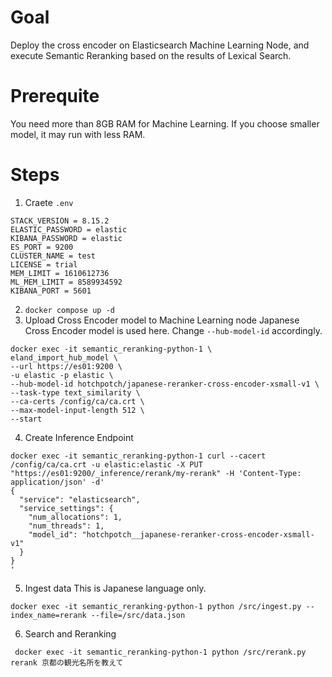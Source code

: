 # Goal
Deploy the cross encoder on Elasticsearch Machine Learning Node, and execute Semantic Reranking based on the results of Lexical Search.

# Prerequite
You need more than 8GB RAM for Machine Learning.
If you choose smaller model, it may run with less RAM.

# Steps
1. Craete `.env`
```
STACK_VERSION = 8.15.2
ELASTIC_PASSWORD = elastic
KIBANA_PASSWORD = elastic
ES_PORT = 9200
CLUSTER_NAME = test
LICENSE = trial
MEM_LIMIT = 1610612736
ML_MEM_LIMIT = 8589934592
KIBANA_PORT = 5601
```
2. `docker compose up -d`
3. Upload Cross Encoder model to Machine Learning node
Japanese Cross Encoder model is used here. Change `--hub-model-id` accordingly.
```
docker exec -it semantic_reranking-python-1 \
eland_import_hub_model \
--url https://es01:9200 \
-u elastic -p elastic \
--hub-model-id hotchpotch/japanese-reranker-cross-encoder-xsmall-v1 \
--task-type text_similarity \
--ca-certs /config/ca/ca.crt \
--max-model-input-length 512 \
--start
```
4. Create Inference Endpoint
```
docker exec -it semantic_reranking-python-1 curl --cacert /config/ca/ca.crt -u elastic:elastic -X PUT "https://es01:9200/_inference/rerank/my-rerank" -H 'Content-Type: application/json' -d'
{
  "service": "elasticsearch",
  "service_settings": {
    "num_allocations": 1,
    "num_threads": 1,
    "model_id": "hotchpotch__japanese-reranker-cross-encoder-xsmall-v1" 
  }
}
'
```
5. Ingest data
This is Japanese language only.
```
docker exec -it semantic_reranking-python-1 python /src/ingest.py --index_name=rerank --file=/src/data.json
```
6. Search and Reranking
```
 docker exec -it semantic_reranking-python-1 python /src/rerank.py rerank 京都の観光名所を教えて
```
